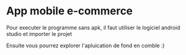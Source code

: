 # App mobile e-commerce

Pour executer le programme sans apk, il faut utiliser le logiciel android studio et importer le projet

Ensuite vous pourrez explorer l'apluication de fond en comble :)

